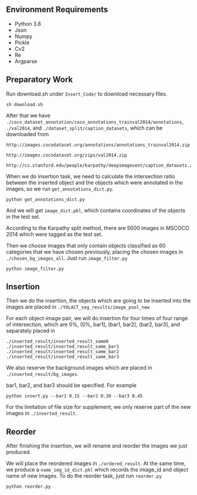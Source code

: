 ## Environment Requirements 
- Python 3.8
- Json 
- Numpy 
- Pickle 
- Cv2 
- Re 
- Argparse 

## Preparatory Work
Run download.sh under `Insert_Code/` to download necessary files. 
```
sh download.sh 
```
After that we have `./coco_dataset_annotation/coco_annotations_trainval2014/annotations`, `./val2014`, and `./dataset_split/caption_datasets`, which can be downloaded from
```
http://images.cocodataset.org/annotations/annotations_trainval2014.zip

http://images.cocodataset.org/zips/val2014.zip

http://cs.stanford.edu/people/karpathy/deepimagesent/caption_datasets.zip
```

When we do insertion task, we need to calculate the intersection ratio between the inserted object and the objects which were annotated in the images, so we run `get_annotations_dict.py`.
```
python get_annotations_dict.py
```

And we will get `image_dict.pkl`, which contains coordinates of the objects in the test set. 

According to the Karpathy split method, there are 5000 images in MSCOCO 2014 which were tagged as the test set.

Then we choose images that only contain objects classified as 60 categories that we have chosen previously, placing the chosen images in `./chosen_bg_images_all`.
Just run `image_filter.py`
```
python image_filter.py
```

## Insertion
Then we do the insertion, the objects which are going to be inserted into the images are placed in `./YOLACT_seg_results/image_pool_new`

For each object-image pair, we will do insertion for four times of four range of intersection, which are 0%, (0%, bar1], (bar1, bar2], (bar2, bar3], and separately placed in
```
./inserted_result/inserted_result_same0
./inserted_result/inserted_result_same_bar1
./inserted_result/inserted_result_same_bar2
./inserted_result/inserted_result_same_bar3
```
We also reserve the background images which are placed in `./inserted_result/bg_images`. 

bar1, bar2, and bar3 should be specified. 
For example
```
python insert.py --bar1 0.15 --bar2 0.30 --bar3 0.45
```
For the limitation of file size for supplement, we only reserve part of the new images in `./inserted_result`.

## Reorder
After finishing the insertion, we will rename and reorder the images we just produced.

We will place the reordered images in `./ordered_result`.
At the same time, we produce a `name_img_id_dict.pkl`
which records the image_id and object name of new images.
To do the reorder task, just run `reorder.py`
```
python reorder.py
```
